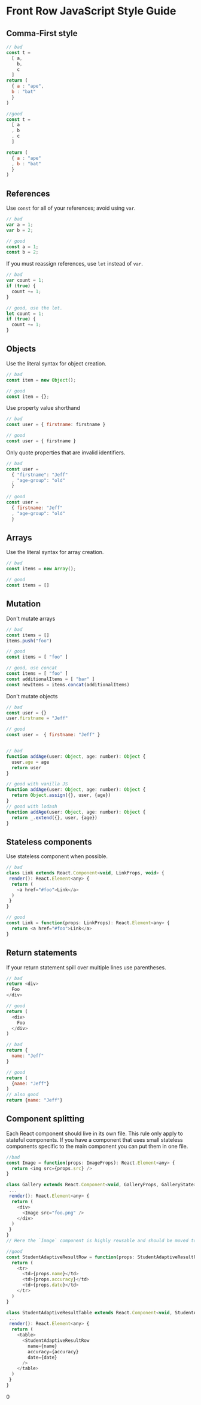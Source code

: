 # Front Row JavaScript Style Guide

## Comma-First style

```javascript
// bad
const t =
  [ a,
    b,
    c
  ]
return (
  { a : "ape",
  b : "bat"
  }
)

//good
const t =
  [ a
  , b
  , c
  ]

return (
  { a : "ape"
  , b : "bat"
  }
)
```

## References

Use `const` for all of your references; avoid using `var`.

```javascript
// bad
var a = 1;
var b = 2;

// good
const a = 1;
const b = 2;
```

If you must reassign references, use `let` instead of `var`.

```javascript
// bad
var count = 1;
if (true) {
  count += 1;
}

// good, use the let.
let count = 1;
if (true) {
  count += 1;
}
```

## Objects


Use the literal syntax for object creation.
```javascript
// bad
const item = new Object();

// good
const item = {};
```

Use property value shorthand

```javascript
// bad
const user = { firstname: firstname }

// good
const user = { firstname }
```

Only quote properties that are invalid identifiers.
```javascript
// bad
const user =
  { "firstname": "Jeff"
  , "age-group": "old"
  }

// good
const user =
  { firstname: "Jeff"
  , "age-group": "old"
  }
```

## Arrays

Use the literal syntax for array creation.

```javascript
// bad
const items = new Array();

// good
const items = []
```

## Mutation

Don't mutate arrays

```javascript
// bad
const items = []
items.push("foo")

// good
const items = [ "foo" ]

// good, use concat
const items = [ "foo" ]
const additionalItems = [ "bar" ]
const newItems = items.concat(additionalItems)
```

Don't mutate objects

```javascript
// bad
const user = {}
user.firstname = "Jeff"

// good
const user =  { firstname: "Jeff" }


// bad
function addAge(user: Object, age: number): Object {
  user.age = age
  return user
}

// good with vanilla JS
function addAge(user: Object, age: number): Object {
  return Object.assign({}, user, {age})
}
// good with lodash
function addAge(user: Object, age: number): Object {
  return _.extend({}, user, {age})
}
```

## Stateless components


Use stateless component when possible.


```javascript
// bad
class Link extends React.Component<void, LinkProps, void> {
 render(): React.Element<any> {
  return (
    <a href="#foo">Link</a>
  )
 }
}

// good
const Link = function(props: LinkProps): React.Element<any> {
  return <a href="#foo">Link</a>
}
```

## Return statements

If your return statement spill over multiple lines use parentheses.

```javascript
// bad
return <div>
  Foo
</div>

// good
return (
  <div>
    Foo
  </div>
)

// bad
return {
  name: "Jeff"
}

// good
return (
  {name: "Jeff"}
)
// also good
return {name: "Jeff"}
```

## Component splitting

Each React component should live in its own file. This rule only apply to stateful components. If you have a component that uses small stateless components specific to the main component you can put them in one file.

```javascript
//bad
const Image = function(props: ImageProps): React.Element<any> {
  return <img src={props.src} />
}

class Gallery extends React.Component<void, GalleryProps, GalleryState> {
 ...
 render(): React.Element<any> {
  return (
    <div>
      <Image src="foo.png" />
    </div>
  )
 }
}
// Here the `Image` component is highly reusable and should be moved to its own file

//good
const StudentAdaptiveResultRow = function(props: StudentAdaptiveResultRowProps): React.Element<any> {
  return (
    <tr>
      <td>{props.name}</td>
      <td>{props.accuracy}</td>
      <td>{props.date}</td>
    </tr>
  )
}

class StudentAdaptiveResultTable extends React.Component<void, StudentAdaptiveResultTableProps, StudentAdaptiveResultTableState> {
 ...
 render(): React.Element<any> {
  return (
    <table>
      <StudentAdaptiveResultRow
        name={name}
        accuracy={accuracy}
        date={date}
      />
    </table>
  )
 }
}
```
0

